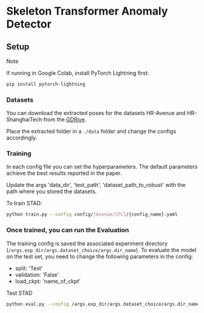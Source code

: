 # Skeleton Transformer Anomaly Detector

## Setup

> [!NOTE]
> If running in Google Colab, install PyTorch Lightning first:
> ```sh
> pip install pytorch-lightning
> ```

### Datasets
You can download the extracted poses for the datasets HR-Avenue and HR-ShanghaiTech from the [GDRive](https://drive.google.com/drive/folders/1aUDiyi2FCc6nKTNuhMvpGG_zLZzMMc83?usp=drive_link).

Place the extracted folder in a `./data` folder and change the configs accordingly.

### **Training** 

In each config file you can set the hyperparameters. The default parameters achieve the best results reported in the paper.

Update the args 'data_dir', 'test_path', 'dataset_path_to_robust' with the path where you stored the datasets.

To train STAD:
```sh
python train.py --config config/[Avenue/STC]/{config_name}.yaml
```


### Once trained, you can run the **Evaluation**

The training config is saved the associated experiment directory (`/args.exp_dir/args.dataset_choice/args.dir_name`). 
To evaluate the model on the test set, you need to change the following parameters in the config:

- split: 'Test'
- validation: 'False'
- load_ckpt: 'name_of_ckpt'

Test STAD
```sh
python eval.py --config /args.exp_dir/args.dataset_choice/args.dir_name/config.yaml
```
